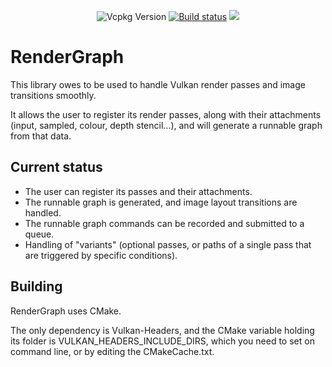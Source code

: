 <p align="center">
  <img alt="Vcpkg Version" src="https://img.shields.io/vcpkg/v/rendergraph">
  <a href="https://github.com/DragonJoker/RenderGraph/actions/workflows/cmake.yml"><img alt="Build status" src="https://github.com/DragonJoker/RenderGraph/actions/workflows/cmake.yml/badge.svg"></a>
  <a href="https://codecov.io/gh/DragonJoker/RenderGraph" ><img src="https://codecov.io/gh/DragonJoker/RenderGraph/graph/badge.svg?token=E0IGAPHLJO"/></a>
</p>


# RenderGraph

This library owes to be used to handle Vulkan render passes and image transitions smoothly.

It allows the user to register its render passes, along with their attachments (input, sampled, colour, depth stencil...), and will generate a runnable graph from that data.

## Current status

- The user can register its passes and their attachments.  
- The runnable graph is generated, and image layout transitions are handled.  
- The runnable graph commands can be recorded and submitted to a queue.  
- Handling of "variants" (optional passes, or paths of a single pass that are triggered by specific conditions).  

## Building

RenderGraph uses CMake.

The only dependency is Vulkan-Headers, and the CMake variable holding its folder is VULKAN_HEADERS_INCLUDE_DIRS, which you need to set on command line, or by editing the CMakeCache.txt.  
